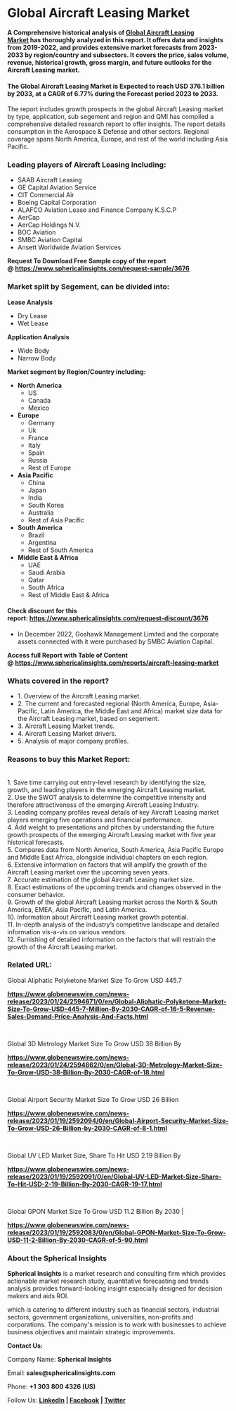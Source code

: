 <h1 class="news-post-title">Global Aircraft Leasing Market</h1>
<p><strong>A Comprehensive historical analysis of&nbsp;<a href="https://www.sphericalinsights.com/reports/aircraft-leasing-market" target="_blank" rel="noopener">Global Aircraft Leasing Market</a>&nbsp;has thoroughly analyzed in this report. It offers data and insights from 2019-2022, and provides extensive market forecasts from 2023-2033 by region/country and subsectors. It covers the price, sales volume, revenue, historical growth, gross margin, and future outlooks for the Aircraft Leasing market.</strong></p>
<h4><strong>The Global Aircraft Leasing Market is Expected to reach USD 376.1 billion by 2033, at a CAGR of 6.77% during the Forecast period 2023 to 2033.</strong></h4>
<p>The report includes growth prospects in the global Aircraft Leasing market by type, application, sub segement and region and QMI has compiled a comprehensive detailed research report to offer insights. The report details consumption in the Aerospace &amp; Defense and other sectors. Regional coverage spans North America, Europe, and rest of the world including Asia Pacific.</p>
<h3><strong>Leading players of Aircraft Leasing including:</strong></h3>
<ul>
<li>SAAB Aircraft Leasing</li>
<li>GE Capital Aviation Service</li>
<li>CIT Commercial Air</li>
<li>Boeing Capital Corporation</li>
<li>ALAFCO Aviation Lease and Finance Company K.S.C.P</li>
<li>AerCap</li>
<li>AerCap Holdings N.V.</li>
<li>BOC Aviation</li>
<li>SMBC Aviation Capital</li>
<li>Ansett Worldwide Aviation Services</li>
</ul>
<p><strong>Request To Download Free Sample copy of the report @&nbsp;<a href="https://www.sphericalinsights.com/request-sample/3676">https://www.sphericalinsights.com/request-sample/3676</a></strong></p>
<h3><strong>Market split by Segement, can be divided into:</strong></h3>
<p><strong>Lease Analysis</strong></p>
<ul>
<li>Dry Lease</li>
<li>Wet Lease</li>
</ul>
<p><strong>Application Analysis</strong></p>
<ul>
<li>Wide Body</li>
<li>Narrow Body</li>
</ul>
<p><strong>Market segment by Region/Country including:</strong></p>
<ul>
<li><strong>North America</strong>
<ul>
<li>US</li>
<li>Canada</li>
<li>Mexico</li>
</ul>
</li>
<li><strong>Europe</strong>
<ul>
<li>Germany</li>
<li>Uk</li>
<li>France</li>
<li>Italy</li>
<li>Spain</li>
<li>Russia</li>
<li>Rest of Europe</li>
</ul>
</li>
<li><strong>Asia Pacific</strong>
<ul>
<li>China</li>
<li>Japan</li>
<li>India</li>
<li>South Korea</li>
<li>Australia</li>
<li>Rest of Asia Pacific</li>
</ul>
</li>
<li><strong>South America</strong>
<ul>
<li>Brazil</li>
<li>Argentina</li>
<li>Rest of South America</li>
</ul>
</li>
<li><strong>Middle East &amp; Africa</strong>
<ul>
<li>UAE</li>
<li>Saudi Arabia</li>
<li>Qatar</li>
<li>South Africa</li>
<li>Rest of Middle East &amp; Africa</li>
</ul>
</li>
</ul>
<h4>Check discount for this report:&nbsp;<a href="https://www.sphericalinsights.com/request-discount/3676">https://www.sphericalinsights.com/request-discount/3676</a></h4>
<ul>
<li>In December 2022, Goshawk Management Limited and the corporate assets connected with it were purchased by SMBC Aviation Capital.</li>
</ul>
<p><strong>Access full Report with Table of Content @&nbsp;<a href="https://www.sphericalinsights.com/reports/aircraft-leasing-market">https://www.sphericalinsights.com/reports/aircraft-leasing-market</a>&nbsp;</strong></p>
<h3><strong>Whats covered in the report?</strong></h3>
<ul>
<li>1. Overview of the Aircraft Leasing market.</li>
<li>2. The current and forecasted regional (North America, Europe, Asia-Pacific, Latin America, the Middle East and Africa) market size data for the Aircraft Leasing market, based on segement.</li>
<li>3. Aircraft Leasing Market trends.</li>
<li>4. Aircraft Leasing Market drivers.</li>
<li>5. Analysis of major company profiles.</li>
</ul>
<h3><strong>Reasons to buy this Market Report:</strong></h3>
<p><br />1. Save time carrying out entry-level research by identifying the size, growth, and leading players in the emerging Aircraft Leasing market.<br />2. Use the SWOT analysis to determine the competitive intensity and therefore attractiveness of the emerging Aircraft Leasing Industry.<br />3. Leading company profiles reveal details of key Aircraft Leasing market players emerging five operations and financial performance.<br />4. Add weight to presentations and pitches by understanding the future growth prospects of the emerging Aircraft Leasing market with five year historical forecasts.<br />5. Compares data from North America, South America, Asia Pacific Europe and Middle East Africa, alongside individual chapters on each region.<br />6. Extensive information on factors that will amplify the growth of the Aircraft Leasing market over the upcoming seven years.<br />7. Accurate estimation of the global Aircraft Leasing market size.<br />8. Exact estimations of the upcoming trends and changes observed in the consumer behavior.<br />9. Growth of the global Aircraft Leasing market across the North &amp; South America, EMEA, Asia Pacific, and Latin America.<br />10. Information about Aircraft Leasing market growth potential.<br />11. In-depth analysis of the industry&rsquo;s competitive landscape and detailed information vis-a-vis on various vendors.<br />12. Furnishing of detailed information on the factors that will restrain the growth of the Aircraft Leasing market.</p>
<h3><strong>Related URL:</strong></h3>
<p>Global Aliphatic Polyketone Market Size To Grow USD 445.7</p>
<p><strong><a href="https://www.globenewswire.com/news-release/2023/01/24/2594671/0/en/Global-Aliphatic-Polyketone-Market-Size-To-Grow-USD-445-7-Million-By-2030-CAGR-of-16-5-Revenue-Sales-Demand-Price-Analysis-And-Facts.html">https://www.globenewswire.com/news-release/2023/01/24/2594671/0/en/Global-Aliphatic-Polyketone-Market-Size-To-Grow-USD-445-7-Million-By-2030-CAGR-of-16-5-Revenue-Sales-Demand-Price-Analysis-And-Facts.html</a>&nbsp;</strong></p>
<p>&nbsp;</p>
<p>Global 3D Metrology Market Size To Grow USD 38 Billion By</p>
<p><strong><a href="https://www.globenewswire.com/news-release/2023/01/24/2594662/0/en/Global-3D-Metrology-Market-Size-To-Grow-USD-38-Billion-By-2030-CAGR-of-18.html">https://www.globenewswire.com/news-release/2023/01/24/2594662/0/en/Global-3D-Metrology-Market-Size-To-Grow-USD-38-Billion-By-2030-CAGR-of-18.html</a>&nbsp;</strong></p>
<p>&nbsp;</p>
<p>Global Airport Security Market Size To Grow USD 26 Billion</p>
<p><strong><a href="https://www.globenewswire.com/news-release/2023/01/19/2592094/0/en/Global-Airport-Security-Market-Size-To-Grow-USD-26-Billion-by-2030-CAGR-of-8-1.html">https://www.globenewswire.com/news-release/2023/01/19/2592094/0/en/Global-Airport-Security-Market-Size-To-Grow-USD-26-Billion-by-2030-CAGR-of-8-1.html</a>&nbsp;</strong></p>
<p>&nbsp;&nbsp;</p>
<p>Global UV LED Market Size, Share To Hit USD 2.19 Billion By</p>
<p><strong><a href="https://www.globenewswire.com/news-release/2023/01/19/2592091/0/en/Global-UV-LED-Market-Size-Share-To-Hit-USD-2-19-Billion-By-2030-CAGR-19-17.html">https://www.globenewswire.com/news-release/2023/01/19/2592091/0/en/Global-UV-LED-Market-Size-Share-To-Hit-USD-2-19-Billion-By-2030-CAGR-19-17.html</a>&nbsp;</strong></p>
<p>&nbsp;</p>
<p>Global GPON Market Size To Grow USD 11.2 Billion By 2030 |</p>
<p><strong><a href="https://www.globenewswire.com/news-release/2023/01/19/2592083/0/en/Global-GPON-Market-Size-To-Grow-USD-11-2-Billion-By-2030-CAGR-of-5-90.html">https://www.globenewswire.com/news-release/2023/01/19/2592083/0/en/Global-GPON-Market-Size-To-Grow-USD-11-2-Billion-By-2030-CAGR-of-5-90.html</a>&nbsp;</strong></p>
<h3><strong>About the Spherical Insights</strong></h3>
<p><strong>Spherical Insights</strong>&nbsp;is a market research and consulting firm which provides actionable market research study, quantitative forecasting and trends analysis provides forward-looking insight especially designed for decision makers and aids ROI.</p>
<p>which is catering to different industry such as financial sectors, industrial sectors, government organizations, universities, non-profits and corporations. The company's mission is to work with businesses to achieve business objectives and maintain strategic improvements.</p>
<p><strong>Contact Us:</strong></p>
<p>Company Name:&nbsp;<strong>Spherical Insights</strong></p>
<p>Email:&nbsp;<strong>sales@sphericalinsights.com</strong></p>
<p>Phone:&nbsp;<strong>+1 303 800 4326 (US)</strong></p>
<p>Follow Us:&nbsp;<strong><a href="https://www.linkedin.com/company/spherical-insight/"><u>LinkedIn</u></a>&nbsp;|&nbsp;<a href="https://www.facebook.com/sphericalinsights22"><u>Facebook</u></a>&nbsp;|&nbsp;<a href="https://twitter.com/SInsights_US"><u>Twitter</u></a></strong></p>
